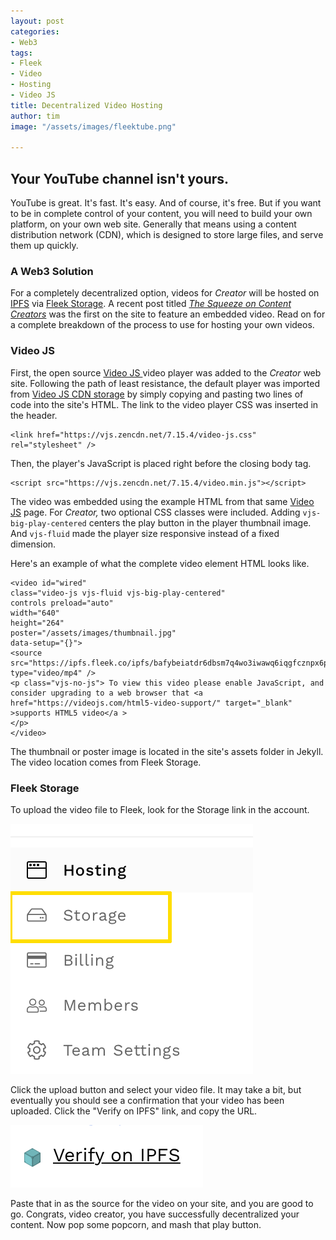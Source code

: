 ```yaml
---
layout: post
categories:
- Web3
tags:
- Fleek
- Video
- Hosting
- Video JS
title: Decentralized Video Hosting
author: tim
image: "/assets/images/fleektube.png"

---
```

## Your YouTube channel isn't yours.

YouTube is great. It's fast. It's easy. And of course, it's free. But if you want to be in complete control of your content, you will need to build your own platform, on your own web site. Generally that means using a content distribution network (CDN), which is designed to store large files, and serve them up quickly.

### A Web3 Solution

For a completely decentralized option, videos for _Creator_ will be hosted on [IPFS](https://ipfs.io/) via [Fleek Storage](https://fleek.co/storage/). A recent post titled [_The Squeeze on Content Creators_](/evidence-a/) was the first on the site to feature an embedded video. Read on for a complete breakdown of the process to use for hosting your own videos.

### Video JS

First, the open source [Video JS ](https://videojs.com/)video player was added to the _Creator_ web site. Following the path of least resistance, the default player was imported from [Video JS CDN storage](https://en.wikipedia.org/wiki/Content_delivery_network) by simply copying and pasting two lines of code into the site's HTML. The link to the video player CSS was inserted in the header. 

    <link href="https://vjs.zencdn.net/7.15.4/video-js.css" rel="stylesheet" />

Then, the player's JavaScript is placed right before the closing body tag.

    <script src="https://vjs.zencdn.net/7.15.4/video.min.js"></script>

The video was embedded using the example HTML from that same [Video JS](https://en.wikipedia.org/wiki/Content_delivery_network) page. For _Creator,_ two optional CSS classes were included. Adding `vjs-big-play-centered` centers the play button in the player thumbnail image. And `vjs-fluid` made the player size responsive instead of a fixed dimension.

Here's an example of what the complete video element HTML looks like.

    <video id="wired" 
    class="video-js vjs-fluid vjs-big-play-centered" 
    controls preload="auto" 
    width="640" 
    height="264" 
    poster="/assets/images/thumbnail.jpg" 
    data-setup="{}"> 
    <source src="https://ipfs.fleek.co/ipfs/bafybeiatdr6dbsm7q4wo3iwawq6iqgfcznpx6prkudh23hrzdzm6fy4rhi" 
    type="video/mp4" /> 
    <p class="vjs-no-js"> To view this video please enable JavaScript, and consider upgrading to a web browser that <a href="https://videojs.com/html5-video-support/" target="_blank" >supports HTML5 video</a > 
    </p> 
    </video>

The thumbnail or poster image is located in the site's assets folder in Jekyll. The video location comes from Fleek Storage.

### Fleek Storage

To upload the video file to Fleek, look for the Storage link in the account. 

![screenshot](/assets/images/screen-shot-2021-10-19-at-10-38-40-pm.png "screenshot")

Click the upload button and select your video file. It may take a bit, but eventually you should see a confirmation that your video has been uploaded. Click the "Verify on IPFS" link, and copy the URL. 

![](/assets/images/screen-shot-2021-10-19-at-10-46-37-pm.png)

Paste that in as the source for the video on your site, and you are good to go. Congrats, video creator, you have successfully decentralized your content. Now pop some popcorn, and mash that play button.